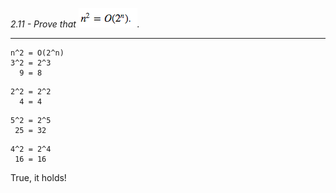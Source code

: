 *2.11 - Prove that ![equation](https://github.com/jonathantorres/bookshelf/blob/master/adm/ch2/img/2-11.png).*
***
```
n^2 = O(2^n)
3^2 = 2^3
  9 = 8
```
```
2^2 = 2^2
  4 = 4
```
```
5^2 = 2^5
 25 = 32
```
```
4^2 = 2^4
 16 = 16
```

True, it holds!
